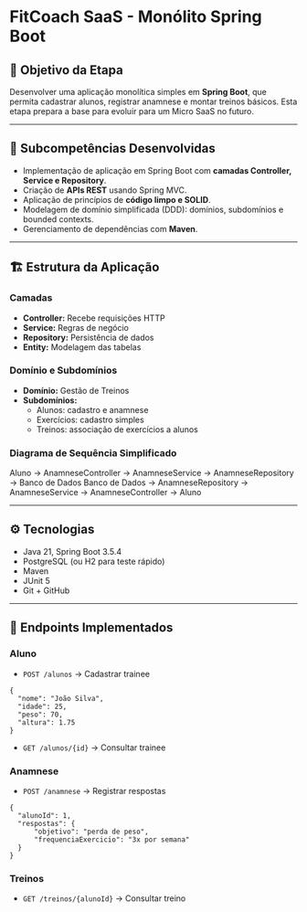 # FitCoach SaaS - Monólito Spring Boot

## 🎯 Objetivo da Etapa
Desenvolver uma aplicação monolítica simples em **Spring Boot**, que permita cadastrar alunos, registrar anamnese e montar treinos básicos. Esta etapa prepara a base para evoluir para um Micro SaaS no futuro.

---

## 📌 Subcompetências Desenvolvidas
- Implementação de aplicação em Spring Boot com **camadas Controller, Service e Repository**.
- Criação de **APIs REST** usando Spring MVC.
- Aplicação de princípios de **código limpo e SOLID**.
- Modelagem de domínio simplificada (DDD): domínios, subdomínios e bounded contexts.
- Gerenciamento de dependências com **Maven**.

---

## 🏗️ Estrutura da Aplicação

### Camadas
- **Controller:** Recebe requisições HTTP
- **Service:** Regras de negócio
- **Repository:** Persistência de dados
- **Entity:** Modelagem das tabelas

### Domínio e Subdomínios
- **Domínio:** Gestão de Treinos
- **Subdomínios:**
    - Alunos: cadastro e anamnese
    - Exercícios: cadastro simples
    - Treinos: associação de exercícios a alunos

### Diagrama de Sequência Simplificado
Aluno -> AnamneseController -> AnamneseService -> AnamneseRepository -> Banco de Dados
Banco de Dados -> AnamneseRepository -> AnamneseService -> AnamneseController -> Aluno

---

## ⚙️ Tecnologias
- Java 21, Spring Boot 3.5.4
- PostgreSQL (ou H2 para teste rápido)
- Maven
- JUnit 5
- Git + GitHub

---

## 🔌 Endpoints Implementados

### Aluno
- `POST /alunos` → Cadastrar trainee

```
{
  "nome": "João Silva",
  "idade": 25,
  "peso": 70,
  "altura": 1.75
}
```

- `GET /alunos/{id}` → Consultar trainee

### Anamnese
- `POST /anamnese` → Registrar respostas

```
{
  "alunoId": 1,
  "respostas": {
      "objetivo": "perda de peso",
      "frequenciaExercicio": "3x por semana"
  }
}
```
### Treinos
- `GET /treinos/{alunoId}` → Consultar treino